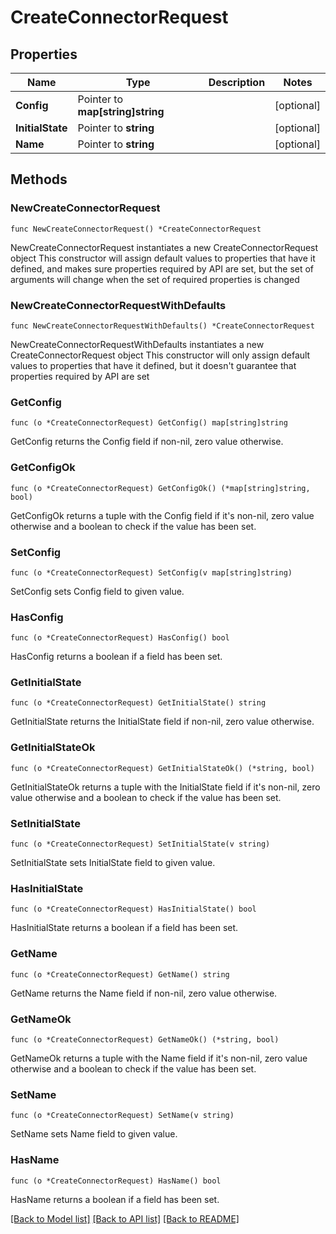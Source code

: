 # CreateConnectorRequest

## Properties

Name | Type | Description | Notes
------------ | ------------- | ------------- | -------------
**Config** | Pointer to **map[string]string** |  | [optional] 
**InitialState** | Pointer to **string** |  | [optional] 
**Name** | Pointer to **string** |  | [optional] 

## Methods

### NewCreateConnectorRequest

`func NewCreateConnectorRequest() *CreateConnectorRequest`

NewCreateConnectorRequest instantiates a new CreateConnectorRequest object
This constructor will assign default values to properties that have it defined,
and makes sure properties required by API are set, but the set of arguments
will change when the set of required properties is changed

### NewCreateConnectorRequestWithDefaults

`func NewCreateConnectorRequestWithDefaults() *CreateConnectorRequest`

NewCreateConnectorRequestWithDefaults instantiates a new CreateConnectorRequest object
This constructor will only assign default values to properties that have it defined,
but it doesn't guarantee that properties required by API are set

### GetConfig

`func (o *CreateConnectorRequest) GetConfig() map[string]string`

GetConfig returns the Config field if non-nil, zero value otherwise.

### GetConfigOk

`func (o *CreateConnectorRequest) GetConfigOk() (*map[string]string, bool)`

GetConfigOk returns a tuple with the Config field if it's non-nil, zero value otherwise
and a boolean to check if the value has been set.

### SetConfig

`func (o *CreateConnectorRequest) SetConfig(v map[string]string)`

SetConfig sets Config field to given value.

### HasConfig

`func (o *CreateConnectorRequest) HasConfig() bool`

HasConfig returns a boolean if a field has been set.

### GetInitialState

`func (o *CreateConnectorRequest) GetInitialState() string`

GetInitialState returns the InitialState field if non-nil, zero value otherwise.

### GetInitialStateOk

`func (o *CreateConnectorRequest) GetInitialStateOk() (*string, bool)`

GetInitialStateOk returns a tuple with the InitialState field if it's non-nil, zero value otherwise
and a boolean to check if the value has been set.

### SetInitialState

`func (o *CreateConnectorRequest) SetInitialState(v string)`

SetInitialState sets InitialState field to given value.

### HasInitialState

`func (o *CreateConnectorRequest) HasInitialState() bool`

HasInitialState returns a boolean if a field has been set.

### GetName

`func (o *CreateConnectorRequest) GetName() string`

GetName returns the Name field if non-nil, zero value otherwise.

### GetNameOk

`func (o *CreateConnectorRequest) GetNameOk() (*string, bool)`

GetNameOk returns a tuple with the Name field if it's non-nil, zero value otherwise
and a boolean to check if the value has been set.

### SetName

`func (o *CreateConnectorRequest) SetName(v string)`

SetName sets Name field to given value.

### HasName

`func (o *CreateConnectorRequest) HasName() bool`

HasName returns a boolean if a field has been set.


[[Back to Model list]](../README.md#documentation-for-models) [[Back to API list]](../README.md#documentation-for-api-endpoints) [[Back to README]](../README.md)


